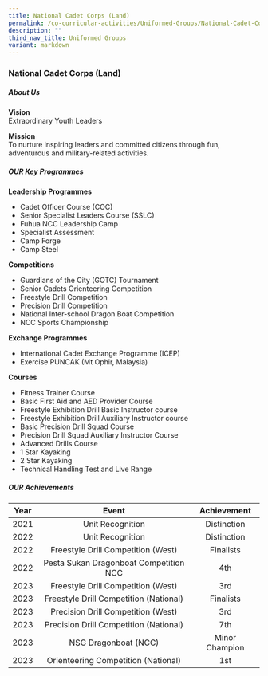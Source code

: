 ```yaml
---
title: National Cadet Corps (Land)
permalink: /co-curricular-activities/Uniformed-Groups/National-Cadet-Corps-Land/
description: ""
third_nav_title: Uniformed Groups
variant: markdown
---
```

### National Cadet Corps (Land)
##### About Us

**Vision**<br>Extraordinary Youth Leaders

**Mission**<br>To nurture inspiring leaders and committed citizens through fun, adventurous and military-related activities.

##### OUR Key Programmes

**Leadership Programmes**

*   Cadet Officer Course (COC)
*   Senior Specialist Leaders Course (SSLC)
*   Fuhua NCC Leadership Camp
*   Specialist Assessment
*   Camp Forge
*   Camp Steel

**Competitions**

*   Guardians of the City (GOTC) Tournament
*   Senior Cadets Orienteering Competition
*   Freestyle Drill Competition
*   Precision Drill Competition
*   National Inter-school Dragon Boat Competition
*   NCC Sports Championship  

**Exchange Programmes**

*   International Cadet Exchange Programme (ICEP)
*   Exercise PUNCAK (Mt Ophir, Malaysia)

**Courses**

*   Fitness Trainer Course
*   Basic First Aid and AED Provider Course
*   Freestyle Exhibition Drill Basic Instructor course
*   Freestyle Exhibition Drill Auxiliary Instructor course
*   Basic Precision Drill Squad Course
*   Precision Drill Squad Auxiliary Instructor Course
*   Advanced Drills Course
*   1 Star Kayaking
*   2 Star Kayaking
*   Technical Handling Test and Live Range

##### OUR Achievements

| Year | Event | Achievement |
|:---:|:---:|:---:|
| 2021 | Unit Recognition | Distinction |
| 2022 | Unit Recognition | Distinction |
| 2022 | Freestyle Drill Competition (West)| Finalists |
| 2022 | Pesta Sukan Dragonboat Competition NCC | 4th |
| 2023 | Freestyle Drill Competition (West)| 3rd |
| 2023 | Freestyle Drill Competition (National)| Finalists |
| 2023 | Precision Drill Competition (West)| 3rd |
| 2023 | Precision Drill Competition (National)| 7th |
| 2023 | NSG Dragonboat (NCC)| Minor Champion |
| 2023 | Orienteering Competition (National) | 1st |